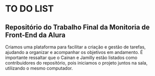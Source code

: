 # TO DO LIST

## Repositório do Trabalho Final da Monitoria de Front-End da Alura

Criamos uma plataforma para facilitar a criação e gestão de tarefas, ajudando a organizar e acompanhar os objetivos em andamento. É importante ressaltar que o Cainan e Jamilly estão listados como contribuidores do repositório, pois iniciamos o projeto juntos na sala, utilizando o mesmo computador.
